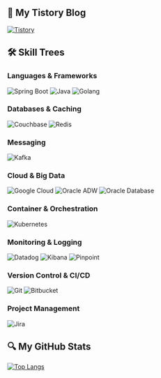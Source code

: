 ## 📘 My Tistory Blog
[![Tistory](https://img.shields.io/badge/Tistory-Blog-F36F21?style=for-the-badge&logo=tistory&logoColor=white)](https://longvacation13.tistory.com/)


## 🛠️ Skill Trees

### Languages & Frameworks
![Spring Boot](https://img.shields.io/badge/Spring%20Boot-6DB33F?style=for-the-badge&logo=springboot&logoColor=white)
![Java](https://img.shields.io/badge/Java-8%2C%2011%2C%2017-007396?style=for-the-badge&logo=java&logoColor=white)
![Golang](https://img.shields.io/badge/Go-00ADD8?style=for-the-badge&logo=go&logoColor=white)

### Databases & Caching
![Couchbase](https://img.shields.io/badge/Couchbase-EE1625?style=for-the-badge&logo=couchbase&logoColor=white)
![Redis](https://img.shields.io/badge/Redis-DC382D?style=for-the-badge&logo=redis&logoColor=white)

### Messaging
![Kafka](https://img.shields.io/badge/Kafka-231F20?style=for-the-badge&logo=apache-kafka&logoColor=white)

### Cloud & Big Data
![Google Cloud](https://img.shields.io/badge/Google%20Cloud-BigQuery-4285F4?style=for-the-badge&logo=google-cloud&logoColor=white)
![Oracle ADW](https://img.shields.io/badge/Oracle%20ADW-F80000?style=for-the-badge&logo=oracle&logoColor=white)
![Oracle Database](https://img.shields.io/badge/Oracle%20Database-F80000?style=for-the-badge&logo=oracle&logoColor=white)

### Container & Orchestration
![Kubernetes](https://img.shields.io/badge/Kubernetes-Rancher-326CE5?style=for-the-badge&logo=kubernetes&logoColor=white)

### Monitoring & Logging
![Datadog](https://img.shields.io/badge/Datadog-Monitoring-632CA6?style=for-the-badge&logo=datadog&logoColor=white)
![Kibana](https://img.shields.io/badge/Kibana-005571?style=for-the-badge&logo=elastic&logoColor=white)
![Pinpoint](https://img.shields.io/badge/Pinpoint-005571?style=for-the-badge&logo=pinpoint&logoColor=white)

### Version Control & CI/CD
![Git](https://img.shields.io/badge/Git-F05033?style=for-the-badge&logo=git&logoColor=white)
![Bitbucket](https://img.shields.io/badge/Bitbucket-Bamboo-0052CC?style=for-the-badge&logo=bitbucket)

### Project Management
![Jira](https://img.shields.io/badge/Jira-Confluence-0052CC?style=for-the-badge&logo=jira&logoColor=white)

## 🔍 My GitHub Stats
[![Top Langs](https://github-readme-stats.vercel.app/api/top-langs/?username=longvacation13&layout=compact&count_private=true&hide=Jupyter%20Notebook)](https://github.com/anuraghazra/github-readme-stats)
